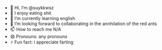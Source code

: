 - 👋 Hi, I’m @suykkwsz
- 👀 I enjoy eating shit
- 🌱 I’m currently learning english
- 💞️ I’m looking forward to collaborating in the annhilation of the red ants
- 📫 How to reach me N/A
- 😄 Pronouns: any pronouns
- ⚡ Fun fact: i appreciate farting

<!---
suykkwsz/suykkwsz is a ✨ special ✨ repository because its `README.md` (this file) appears on your GitHub profile.
You can click the Preview link to take a look at your changes.
--->
